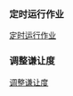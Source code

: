 ### 定时运行作业
[定时运行作业](https://github.com/ningbaoqi/Shell/blob/master/README-time.md)
### 调整谦让度
[调整谦让度](https://github.com/ningbaoqi/Shell/blob/master/README-qianrang.md)
